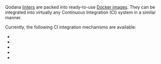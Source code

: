[//]: # (title: Integration with CI systems)

Qodana [linters](linters.md) are packed into ready-to-use [Docker images](docker-images.md). They can be integrated into virtually any Continuous Integration (CI) system in a similar manner.

<p><include src="lib_qd.xml" include-id="ui-note"/></p>

Currently, the following CI integration mechanisms are available:

- [](qodana-azure-pipelines.md)
- [](qodana-github-action.md)
- [](gitlab.md)
- [](jenkins.md)
- [](teamcity.md)

<include src="lib_qd.xml" include-id="os-restriction-note"/>

